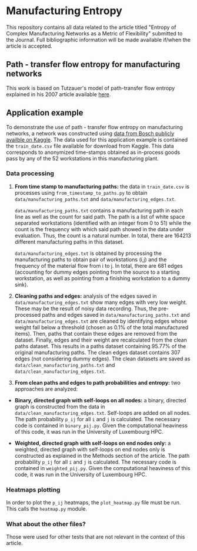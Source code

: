 # Manufacturing Entropy

This repository contains all data related to the article titled "Entropy of Complex Manufacturing Networks as a Metric of Flexibility" submitted to the Journal. Full bibliographic information will be made available if/when the article is accepted.

## Path - transfer flow entropy for manufacturing networks

This work is based on Tutzauer's model of path-transfer flow entropy explained in his 2007 article available [here](https://www.sciencedirect.com/science/article/abs/pii/S0378873306000426).

## Application example

To demonstrate the use of path - transfer flow entropy on manufacturing networks, a network was constructed using [data from Bosch publicly availble on Kaggle](https://www.kaggle.com/c/bosch-production-line-performance). The data used for this application example is contained the `train_date.csv` file available for download from Kaggle. This data corresponds to anonymized time-stamps obtained as in-process goods pass by any of the 52 workstations in this manufacturing plant.

### Data processing

1. **From time stamp to manufacturing paths:** the data in `train_date.csv` is processes using `from_timestamp_to_paths.py` to obtain `data/manufacturing_paths.txt` and `data/manufacturing_edges.txt`.

   `data/manufacturing_paths.txt` contains a manufacturing path in each line as well as the count for said path. The path is a list of white space separated workstations (identified with an integer from 0 to 51) while the count is the frequency with which said path showed in the data under evaluation. Thus, the count is a natural number. In total, there are 164213 different manufacturing paths in this dataset.

   `data/manufacturing_edges.txt` is obtained by processing the manufacturing paths to obtain pair of workstations (i,j) and the frequency of the material flow from i to j. In total, there are 681 edges (accounting for dummy edges pointing from the source to a starting workstation, as well as pointing from a finishing workstation to a dummy sink).

2. **Cleaning paths and edges:** analysis of the edges saved in `data/manufacturing_edges.txt` show many edges with very low weight. These may be the result of noisy data recording. Thus, the pre-processed paths and edges saved in `data/manufacturing_paths.txt` and `data/manufacturing_edges.txt` are cleaned by identifying edges whose weight fall below a threshold (chosen as 0.1% of the total manufactured items). Then, paths that contain these edges are removed from the dataset. Finally, edges and their weight are recalculated from the clean paths dataset. This results in a paths dataset containing 95.77% of the original manufacturing paths. The clean edges dataset contains 307 edges (not considering dummy edges). The clean datasets are saved as `data/clean_manufacturing_paths.txt` and `data/clean_manufacturing_edges.txt`.

3. **From clean paths and edges to path probabilities and entropy:** two approaches are analyzed:

  * **Binary, directed graph with self-loops on all nodes:** a binary, directed graph is constructed from the data in `data/clean_manufacturing_edges.txt`. Self-loops are added on all nodes. The path probability `p_ij` for all `i` and `j` is calculated. The necessary code is contained in `binary_pij.py`. Given the computational heaviness of this code, it was run in the University of Luxembourg HPC.

  * **Weighted, directed graph with self-loops on end nodes only:** a weighted, directed graph with self-loops on end nodes only is constructed as explained in the Methods section of the article. The path probability `p_ij` for all `i` and `j` is calculated. The necessary code is contained in `weighted_pij.py`. Given the computational heaviness of this code, it was run in the University of Luxembourg HPC.

### Heatmaps plotting

In order to plot the `p_ij` heatmaps, the `plot_heatmap.py` file must be run. This calls the `heatmap.py` module.

### What about the other files?

Those were used for other tests that are not relevant in the context of this article.
